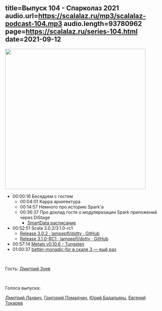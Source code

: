 title=Выпуск 104 - Спарколаз 2021
audio.url=https://scalalaz.ru/mp3/scalalaz-podcast-104.mp3
audio.length=93780962
page=https://scalalaz.ru/series-104.html
date=2021-09-12
----
<img src="/img/episode104.png" width="450" />

* 00:00:16 Беседуем с гостем
    * 00:04:01 Kappa архитектура
    * 00:14:57 Немного про историю Spark'а 
    * 00:36:37 Про доклад гостя о модуляризации Spark приложений через DiStage
      * [SmartData расписание](https://smartdataconf.ru/schedule/)
* 00:52:51 Scala 3.0.2/3.1.0-rc1
    * [Release 3.0.2 · lampepfl/dotty · GitHub](https://github.com/lampepfl/dotty/releases/tag/3.0.2)
    * [Release 3.1.0-RC1 · lampepfl/dotty · GitHub](https://github.com/lampepfl/dotty/releases/tag/3.1.0-RC1)
* 00:57:14 [Metals v0.10.6 - Tungsten](https://scalameta.org/metals/blog/2021/09/06/tungsten/)
* 01:00:37 [better-monadic-for в скале 3 — ещё раз](https://github.com/oleg-py/better-monadic-for)

<br/>

Гость: [Дмитрий Зуев](https://t.me/zuynew)

<br/>

Голоса выпуска:

[Дмитрий Лахвич](https://github.com/ReiReiRei),
[Григорий Помадчин](https://github.com/pomadchin),
[Юрий Бадальянц](https://twitter.com/lmnet89),
[Евгений Токарев](https://twitter.com/strobegen)
